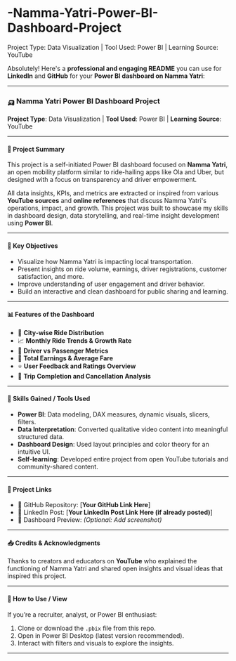 # -Namma-Yatri-Power-BI-Dashboard-Project
Project Type: Data Visualization | Tool Used: Power BI | Learning Source: YouTube


Absolutely! Here's a **professional and engaging README** you can use for **LinkedIn** and **GitHub** for your **Power BI dashboard on Namma Yatri**:

---

### 🛺 Namma Yatri Power BI Dashboard Project

**Project Type**: Data Visualization | **Tool Used**: Power BI | **Learning Source**: YouTube

---

#### 📌 Project Summary

This project is a self-initiated Power BI dashboard focused on **Namma Yatri**, an open mobility platform similar to ride-hailing apps like Ola and Uber, but designed with a focus on transparency and driver empowerment.

All data insights, KPIs, and metrics are extracted or inspired from various **YouTube sources** and **online references** that discuss Namma Yatri's operations, impact, and growth. This project was built to showcase my skills in dashboard design, data storytelling, and real-time insight development using **Power BI**.

---

#### 🎯 Key Objectives

* Visualize how Namma Yatri is impacting local transportation.
* Present insights on ride volume, earnings, driver registrations, customer satisfaction, and more.
* Improve understanding of user engagement and driver behavior.
* Build an interactive and clean dashboard for public sharing and learning.

---

#### 📊 Features of the Dashboard

* 📍 **City-wise Ride Distribution**
* 📈 **Monthly Ride Trends & Growth Rate**
* 👥 **Driver vs Passenger Metrics**
* 💸 **Total Earnings & Average Fare**
* ⭐ **User Feedback and Ratings Overview**
* 🔄 **Trip Completion and Cancellation Analysis**

---

#### 🧠 Skills Gained / Tools Used

* **Power BI**: Data modeling, DAX measures, dynamic visuals, slicers, filters.
* **Data Interpretation**: Converted qualitative video content into meaningful structured data.
* **Dashboard Design**: Used layout principles and color theory for an intuitive UI.
* **Self-learning**: Developed entire project from open YouTube tutorials and community-shared content.

---

#### 🔗 Project Links

* 📂 GitHub Repository: \[**Your GitHub Link Here**]
* 🔗 LinkedIn Post: \[**Your LinkedIn Post Link Here (if already posted)**]
* 📸 Dashboard Preview: *(Optional: Add screenshot)*

---

#### 📥 Credits & Acknowledgments

Thanks to creators and educators on **YouTube** who explained the functioning of Namma Yatri and shared open insights and visual ideas that inspired this project.

---

#### 📌 How to Use / View

If you’re a recruiter, analyst, or Power BI enthusiast:

1. Clone or download the `.pbix` file from this repo.
2. Open in Power BI Desktop (latest version recommended).
3. Interact with filters and visuals to explore the insights.

---
